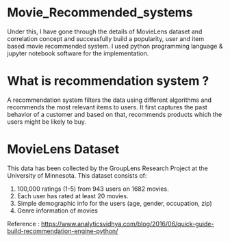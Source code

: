 # Movie_Recommended_systems

Under this, I have gone through the details of MovieLens dataset and correlation concept and successfully build a popularity, user and item based movie recommended system. I used python programming language & jupyter notebook software for the implementation.

# What is recommendation system ?
A recommendation system filters the data using different algorithms and recommends the most relevant items to users. It first captures the past behavior of a customer and based on that, recommends products which the users might be likely to buy. 

# MovieLens Dataset
This data has been collected by the GroupLens Research Project at the University of Minnesota.
This dataset consists of:
1. 100,000 ratings (1-5) from 943 users on 1682 movies.
2. Each user has rated at least 20 movies.
3. Simple demographic info for the users (age, gender, occupation, zip)
4. Genre information of movies


Reference : https://www.analyticsvidhya.com/blog/2016/06/quick-guide-build-recommendation-engine-python/
